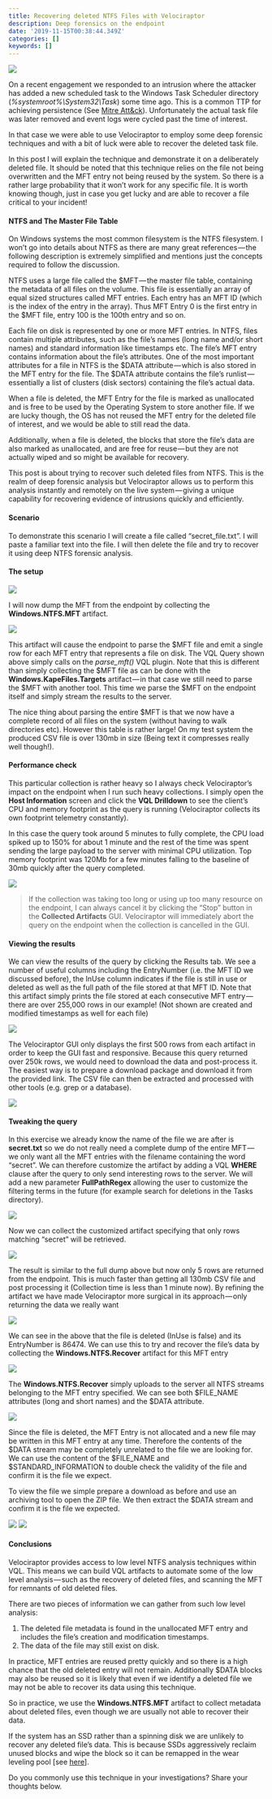 ```yaml
---
title: Recovering deleted NTFS Files with Velociraptor
description: Deep forensics on the endpoint
date: '2019-11-15T00:38:44.349Z'
categories: []
keywords: []
---
```


![](../img/1__UeLogCK7iLyCv__VWc7RMRA.jpeg)

On a recent engagement we responded to an intrusion where the attacker has added a new scheduled task to the Windows Task Scheduler directory (_%systemroot%\\System32\\Task_) some time ago. This is a common TTP for achieving persistence (See [Mitre Att&ck](https://attack.mitre.org/techniques/T1053/)). Unfortunately the actual task file was later removed and event logs were cycled past the time of interest.

In that case we were able to use Velociraptor to employ some deep forensic techniques and with a bit of luck were able to recover the deleted task file.

In this post I will explain the technique and demonstrate it on a deliberately deleted file. It should be noted that this technique relies on the file not being overwritten and the MFT entry not being reused by the system. So there is a rather large probability that it won’t work for any specific file. It is worth knowing though, just in case you get lucky and are able to recover a file critical to your incident!

#### NTFS and The Master File Table

On Windows systems the most common filesystem is the NTFS filesystem. I won’t go into details about NTFS as there are many great references — the following description is extremely simplified and mentions just the concepts required to follow the discussion.

NTFS uses a large file called the $MFT — the master file table, containing the metadata of all files on the volume. This file is essentially an array of equal sized structures called MFT entries. Each entry has an MFT ID (which is the index of the entry in the array). Thus MFT Entry 0 is the first entry in the $MFT file, entry 100 is the 100th entry and so on.

Each file on disk is represented by one or more MFT entries. In NTFS, files contain multiple attributes, such as the file’s names (long name and/or short names) and standard information like timestamps etc. The file’s MFT entry contains information about the file’s attributes. One of the most important attributes for a file in NTFS is the $DATA attribute — which is also stored in the MFT entry for the file. The $DATA attribute contains the file’s runlist — essentially a list of clusters (disk sectors) containing the file’s actual data.

When a file is deleted, the MFT Entry for the file is marked as unallocated and is free to be used by the Operating System to store another file. If we are lucky though, the OS has not reused the MFT entry for the deleted file of interest, and we would be able to still read the data.

Additionally, when a file is deleted, the blocks that store the file’s data are also marked as unallocated, and are free for reuse — but they are not actually wiped and so might be available for recovery.

This post is about trying to recover such deleted files from NTFS. This is the realm of deep forensic analysis but Velociraptor allows us to perform this analysis instantly and remotely on the live system — giving a unique capability for recovering evidence of intrusions quickly and efficiently.

#### Scenario

To demonstrate this scenario I will create a file called “secret\_file.txt”. I will paste a familiar text into the file. I will then delete the file and try to recover it using deep NTFS forensic analysis.

#### The setup

![](../img/1__WfcNInJv6JcYN2CL__dJAgg.png)

I will now dump the MFT from the endpoint by collecting the **Windows.NTFS.MFT** artifact.

![](../img/1__g4O0YGpky5hH__P2TScT7zQ.png)

This artifact will cause the endpoint to parse the $MFT file and emit a single row for each MFT entry that represents a file on disk. The VQL Query shown above simply calls on the _parse\_mft()_ VQL plugin. Note that this is different than simply collecting the $MFT file as can be done with the **Windows.KapeFiles.Targets** artifact — in that case we still need to parse the $MFT with another tool. This time we parse the $MFT on the endpoint itself and simply stream the results to the server.

The nice thing about parsing the entire $MFT is that we now have a complete record of all files on the system (without having to walk directories etc). However this table is rather large! On my test system the produced CSV file is over 130mb in size (Being text it compresses really well though!).

#### Performance check

This particular collection is rather heavy so I always check Velociraptor’s impact on the endpoint when I run such heavy collections. I simply open the **Host Information** screen and click the **VQL Drilldown** to see the client’s CPU and memory footprint as the query is running (Velociraptor collects its own footprint telemetry constantly).

In this case the query took around 5 minutes to fully complete, the CPU load spiked up to 150% for about 1 minute and the rest of the time was spent sending the large payload to the server with minimal CPU utilization. Top memory footprint was 120Mb for a few minutes falling to the baseline of 30mb quickly after the query completed.

![](../img/1__HZsiiepiiL__PYUIz7zuHUA.png)

> If the collection was taking too long or using up too many resource on the endpoint, I can always cancel it by clicking the “Stop” button in the **Collected Artifacts** GUI. Velociraptor will immediately abort the query on the endpoint when the collection is cancelled in the GUI.

#### Viewing the results

We can view the results of the query by clicking the Results tab. We see a number of useful columns including the EntryNumber (i.e. the MFT ID we discussed before), the InUse column indicates if the file is still in use or deleted as well as the full path of the file stored at that MFT ID. Note that this artifact simply prints the file stored at each consecutive MFT entry — there are over 255,000 rows in our example! (Not shown are created and modified timestamps as well for each file)

![](../img/1__zKoK8jx__DiM17yhyDofLTQ.png)

The Velociraptor GUI only displays the first 500 rows from each artifact in order to keep the GUI fast and responsive. Because this query returned over 250k rows, we would need to download the data and post-process it. The easiest way is to prepare a download package and download it from the provided link. The CSV file can then be extracted and processed with other tools (e.g. grep or a database).

![](../img/1__GWpawiYVVZxrUgkmD__moBg.png)

#### Tweaking the query

In this exercise we already know the name of the file we are after is **secret.txt** so we do not really need a complete dump of the entire MFT — we only want all the MFT entries with the filename containing the word “secret”. We can therefore customize the artifact by adding a VQL **WHERE** clause after the query to only send interesting rows to the server. We will add a new parameter **FullPathRegex** allowing the user to customize the filtering terms in the future (for example search for deletions in the Tasks directory).

![](../img/1__AQwNLywmhyRkWS4jwhzeow.png)

Now we can collect the customized artifact specifying that only rows matching “secret” will be retrieved.

![](../img/1__yaJsmM9lSFeGU8xW__q5qmA.png)

The result is similar to the full dump above but now only 5 rows are returned from the endpoint. This is much faster than getting all 130mb CSV file and post processing it (Collection time is less than 1 minute now). By refining the artifact we have made Velociraptor more surgical in its approach — only returning the data we really want

![](../img/1__hH7zhLQt__TK2JgWOVFvrDw.png)

We can see in the above that the file is deleted (InUse is false) and its EntryNumber is 86474. We can use this to try and recover the file’s data by collecting the **Windows.NTFS.Recover** artifact for this MFT entry

![](../img/1__ndPT5EnGcAm5fJYaHmbcAg.png)

The **Windows.NTFS.Recover** simply uploads to the server all NTFS streams belonging to the MFT entry specified. We can see both $FILE\_NAME attributes (long and short names) and the $DATA attribute.

![](../img/1__OaIiPJRPjqFi75nqQ6pOZw.png)

Since the file is deleted, the MFT Entry is not allocated and a new file may be written in this MFT entry at any time. Therefore the contents of the $DATA stream may be completely unrelated to the file we are looking for. We can use the content of the $FILE\_NAME and $STANDARD\_INFORMATION to double check the validity of the file and confirm it is the file we expect.

To view the file we simple prepare a download as before and use an archiving tool to open the ZIP file. We then extract the $DATA stream and confirm it is the file we expected.

![](../img/1__znDhPzuQ3Uy0hKkR0xPc7Q.png)
![](../img/1__Z__8h6SVkmkKVc6xSJlJtuA.png)

#### Conclusions

Velociraptor provides access to low level NTFS analysis techniques within VQL. This means we can build VQL artifacts to automate some of the low level analysis — such as the recovery of deleted files, and scanning the MFT for remnants of old deleted files.

There are two pieces of information we can gather from such low level analysis:

1.  The deleted file metadata is found in the unallocated MFT entry and includes the file’s creation and modification timestamps.
2.  The data of the file may still exist on disk.

In practice, MFT entries are reused pretty quickly and so there is a high chance that the old deleted entry will not remain. Additionally $DATA blocks may also be reused so it is likely that even if we identify a deleted file we may not be able to recover its data using this technique.

So in practice, we use the **Windows.NTFS.MFT** artifact to collect metadata about deleted files, even though we are usually not able to recover their data.

If the system has an SSD rather than a spinning disk we are unlikely to recover any deleted file’s data. This is because SSDs aggressively reclaim unused blocks and wipe the block so it can be remapped in the wear leveling pool \[see [here](https://blog.elcomsoft.com/2019/01/life-after-trim-using-factory-access-mode-for-imaging-ssd-drives/)\].

Do you commonly use this technique in your investigations? Share your thoughts below.
